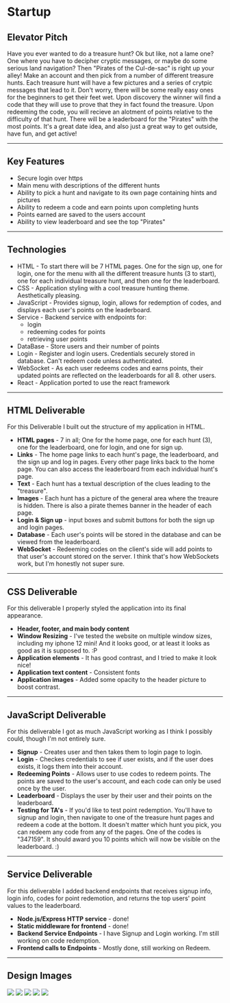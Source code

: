 # Startup

## Elevator Pitch

Have you ever wanted to do a treasure hunt? Ok but like, not a lame one? One where you have to decipher cryptic messages, or maybe do some serious land navigation?
Then "Pirates of the Cul-de-sac" is right up your alley! Make an account and then pick from a number of different treasure hunts. Each treasure hunt will have a few pictures and a series of crytpic messages that lead to it. Don't worry, there will be some really easy ones for the beginners to get their feet wet. 
Upon discovery the winner will find a code that they will use to prove that they in fact found the treasure. Upon redeeming the code, you will recieve an alotment of points 
relative to the difficulty of that hunt. There will be a leaderboard for the "Pirates" with the most points. It's a great date idea, and also just a great way to 
get outside, have fun, and get active!

---
## Key Features

- Secure login over https
- Main menu with descriptions of the different hunts
- Ability to pick a hunt and navigate to its own page containing hints and pictures
- Ability to redeem a code and earn points upon completing hunts
- Points earned are saved to the users account
- Ability to view leaderboard and see the top "Pirates"

---
## Technologies

- HTML - To start there will be 7 HTML pages. One for the sign up, one for login, one for the menu with all the different treasure hunts (3 to start), one for each individual treasure hunt, and then one for the leaderboard.
- CSS - Application styling with a cool treasure hunting theme. Aesthetically pleasing.
- JavaScript - Provides signup, login, allows for redemption of codes, and displays each user's points on the leaderboard.
- Service - Backend service with endpoints for:
    - login
    - redeeming codes for points
    - retrieving user points
- DataBase - Store users and their number of points
- Login - Register and login users. Credentials securely stored in database. Can't redeem code unless authenticated.
- WebSocket - As each user redeems codes and earns points, their updated points are reflected on the leaderboards for all 8. other users.
- React - Application ported to use the react framework
  
---
## HTML Deliverable

For this Deliverable I built out the structure of my application in HTML.
- **HTML pages** - 7 in all; One for the home page, one for each hunt (3), one for the leaderboard, one for login, and one for sign up.
- **Links** - The home page links to each hunt's page, the leaderboard, and the sign up and log in pages. Every other page links back to the home page. You can also access the leaderboard from each individual hunt's page.
- **Text** - Each hunt has a textual description of the clues leading to the "treasure".
- **Images** - Each hunt has a picture of the general area where the treaure is hidden. There is also a pirate themes banner in the header of each page.
- **Login & Sign up** - input boxes and submit buttons for both the sign up and login pages.
- **Database** - Each user's points will be stored in the database and can be viewed from the leaderboard.
- **WebSocket** - Redeeming codes on the client's side will add points to that user's account stored on the server. I think that's how WebSockets work, but I'm honestly not super sure.
  
---
## CSS Deliverable
For this deliverable I properly styled the application into its final appearance.
- **Header, footer, and main body content**
- **Window Resizing** - I've tested the website on multiple window sizes, including my iphone 12 mini! And it looks good, or at least it looks as good as it is supposed to. :P
- **Application elements** - It has good contrast, and I tried to make it look nice!
- **Application text content** - Consistent fonts
- **Application images** - Added some opacity to the header picture to boost contrast.
  
---
## JavaScript Deliverable
For this deliverable I got as much JavaScript working as I think I possibly could, though I'm not entirely sure.
- **Signup** - Creates user and then takes them to login page to login.
- **Login** - Checkes credentials to see if user exists, and if the user does exists, it logs them into their account.
- **Redeeming Points** - Allows user to use codes to redeem points. The points are saved to the user's account, and each code can only be used once by the user.
- **Leaderboard** - Displays the user by their user and their points on the leaderboard.
- **Testing for TA's** - If you'd like to test point redemption. You'll have to signup and login, then navigate to one of the treasure hunt pages and redeem a code at the bottom. It doesn't matter which hunt you pick, you can redeem any code from any of the pages. One of the codes is "347159". It should award you 10 points which will now be visible on the leaderboard. :)
    
---

## Service Deliverable
For this deliverable I added backend endpoints that receives signup info, login info, codes for point redemotion, and returns the top users' point values to the leaderboard.
- **Node.js/Express HTTP service** - done!
- **Static middleware for frontend** - done!
- **Backend Service Endpoints** - I have Signup and Login working. I'm still working on code redemption.
- **Frontend calls to Endpoints** - Mostly done, still working on Redeem.
    
---
## Design Images
![](Pics/signup.png)
![](Pics/Login.png)
![](Pics/Menu.png)
![](Pics/TreasureHunt.png)
![](Pics/Leaderboard.png)